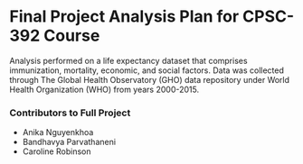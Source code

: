# Final Project Analysis Plan for CPSC-392 Course
Analysis performed on a life expectancy dataset that comprises immunization, mortality, economic, and social factors. Data was collected through The Global Health Observatory (GHO) data repository under World Health Organization (WHO) from years 2000-2015.

### Contributors to Full Project
* Anika Nguyenkhoa
* Bandhavya Parvathaneni
* Caroline Robinson

